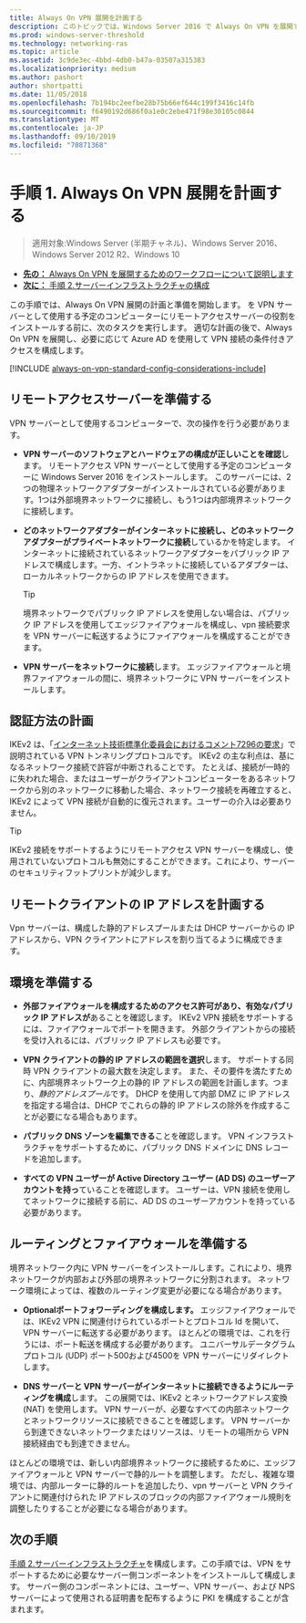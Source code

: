 ```yaml
---
title: Always On VPN 展開を計画する
description: このトピックでは、Windows Server 2016 で Always On VPN を展開するための計画手順について説明します。
ms.prod: windows-server-threshold
ms.technology: networking-ras
ms.topic: article
ms.assetid: 3c9de3ec-4bbd-4db0-b47a-03507a315383
ms.localizationpriority: medium
ms.author: pashort
author: shortpatti
ms.date: 11/05/2018
ms.openlocfilehash: 7b194bc2eefbe28b75b66ef644c199f3416c14fb
ms.sourcegitcommit: f6490192d686f0a1e0c2ebe471f98e30105c0844
ms.translationtype: MT
ms.contentlocale: ja-JP
ms.lasthandoff: 09/10/2019
ms.locfileid: "70871368"
---
```

# <a name="step-1-plan-the-always-on-vpn-deployment"></a>手順 1. Always On VPN 展開を計画する

>適用対象:Windows Server (半期チャネル)、Windows Server 2016、Windows Server 2012 R2、Windows 10

- [**先の：** Always On VPN を展開するためのワークフローについて説明します](always-on-vpn-deploy-deployment.md)
- [**次に：** 手順 2.サーバーインフラストラクチャの構成](vpn-deploy-server-infrastructure.md)

この手順では、Always On VPN 展開の計画と準備を開始します。 を VPN サーバーとして使用する予定のコンピューターにリモートアクセスサーバーの役割をインストールする前に、次のタスクを実行します。 適切な計画の後で、Always On VPN を展開し、必要に応じて Azure AD を使用して VPN 接続の条件付きアクセスを構成します。

[!INCLUDE [always-on-vpn-standard-config-considerations-include](../../../includes/always-on-vpn-standard-config-considerations-include.md)]

## <a name="prepare-the-remote-access-server"></a>リモートアクセスサーバーを準備する

VPN サーバーとして使用するコンピューターで、次の操作を行う必要があります。

- **VPN サーバーのソフトウェアとハードウェアの構成が正しいことを確認**します。 リモートアクセス VPN サーバーとして使用する予定のコンピューターに Windows Server 2016 をインストールします。 このサーバーには、2つの物理ネットワークアダプターがインストールされている必要があります。1つは外部境界ネットワークに接続し、もう1つは内部境界ネットワークに接続します。

- **どのネットワークアダプターがインターネットに接続し、どのネットワークアダプターがプライベートネットワークに接続**しているかを特定します。 インターネットに接続されているネットワークアダプターをパブリック IP アドレスで構成します。一方、イントラネットに接続しているアダプターは、ローカルネットワークからの IP アドレスを使用できます。

    >[!TIP]
    >境界ネットワークでパブリック IP アドレスを使用しない場合は、パブリック IP アドレスを使用してエッジファイアウォールを構成し、vpn 接続要求を VPN サーバーに転送するようにファイアウォールを構成することができます。

- **VPN サーバーをネットワークに接続**します。 エッジファイアウォールと境界ファイアウォールの間に、境界ネットワークに VPN サーバーをインストールします。

## <a name="plan-authentication-methods"></a>認証方法の計画

IKEv2 は、「[インターネット技術標準化委員会におけるコメント7296の要求](https://datatracker.ietf.org/doc/rfc7296/)」で説明されている VPN トンネリングプロトコルです。 IKEv2 の主な利点は、基になるネットワーク接続で許容が中断されることです。 たとえば、接続が一時的に失われた場合、またはユーザーがクライアントコンピューターをあるネットワークから別のネットワークに移動した場合、ネットワーク接続を再確立すると、IKEv2 によって VPN 接続が自動的に復元されます。ユーザーの介入は必要ありません。

>[!TIP]
>IKEv2 接続をサポートするようにリモートアクセス VPN サーバーを構成し、使用されていないプロトコルも無効にすることができます。これにより、サーバーのセキュリティフットプリントが減少します。 

## <a name="plan-ip-addresses-for-remote-clients"></a>リモートクライアントの IP アドレスを計画する

Vpn サーバーは、構成した静的アドレスプールまたは DHCP サーバーからの IP アドレスから、VPN クライアントにアドレスを割り当てるように構成できます。 

## <a name="prepare-the-environment"></a>環境を準備する

- **外部ファイアウォールを構成するためのアクセス許可があり、有効なパブリック IP アドレスが**あることを確認します。 IKEv2 VPN 接続をサポートするには、ファイアウォールでポートを開きます。 外部クライアントからの接続を受け入れるには、パブリック IP アドレスも必要です。

- **VPN クライアントの静的 IP アドレスの範囲を選択**します。 サポートする同時 VPN クライアントの最大数を決定します。 また、その要件を満たすために、内部境界ネットワーク上の静的 IP アドレスの範囲を計画します。つまり、*静的アドレスプール*です。 DHCP を使用して内部 DMZ に IP アドレスを指定する場合は、DHCP でこれらの静的 IP アドレスの除外を作成することが必要になる場合もあります。

- **パブリック DNS ゾーンを編集できる**ことを確認します。 VPN インフラストラクチャをサポートするために、パブリック DNS ドメインに DNS レコードを追加します。 

- **すべての VPN ユーザーが Active Directory ユーザー (AD DS) のユーザーアカウントを持っ**ていることを確認します。 ユーザーは、VPN 接続を使用してネットワークに接続する前に、AD DS のユーザーアカウントを持っている必要があります。

## <a name="prepare-routing-and-firewall"></a>ルーティングとファイアウォールを準備する 

境界ネットワーク内に VPN サーバーをインストールします。これにより、境界ネットワークが内部および外部の境界ネットワークに分割されます。 ネットワーク環境によっては、複数のルーティング変更が必要になる場合があります。

- **Optionalポートフォワーディングを構成します。** エッジファイアウォールでは、IKEv2 VPN に関連付けられているポートとプロトコル Id を開いて、VPN サーバーに転送する必要があります。 ほとんどの環境では、これを行うには、ポート転送を構成する必要があります。 ユニバーサルデータグラムプロトコル (UDP) ポート500および4500を VPN サーバーにリダイレクトします。

- **DNS サーバーと VPN サーバーがインターネットに接続できるようにルーティングを構成**します。 この展開では、IKEv2 とネットワークアドレス変換 (NAT) を使用します。 VPN サーバーが、必要なすべての内部ネットワークとネットワークリソースに接続できることを確認します。 VPN サーバーから到達できないネットワークまたはリソースは、リモートの場所から VPN 接続経由でも到達できません。

ほとんどの環境では、新しい内部境界ネットワークに接続するために、エッジファイアウォールと VPN サーバーで静的ルートを調整します。 ただし、複雑な環境では、内部ルーターに静的ルートを追加したり、vpn サーバーと VPN クライアントに関連付けられた IP アドレスのブロックの内部ファイアウォール規則を調整したりすることが必要になる場合があります。

## <a name="next-steps"></a>次の手順

[手順 2.サーバーインフラストラクチャ](vpn-deploy-server-infrastructure.md)を構成します。この手順では、VPN をサポートするために必要なサーバー側コンポーネントをインストールして構成します。 サーバー側のコンポーネントには、ユーザー、VPN サーバー、および NPS サーバーによって使用される証明書を配布するように PKI を構成することが含まれます。